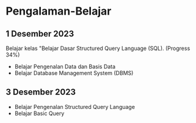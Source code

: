 # Pengalaman-Belajar
## 1 Desember 2023
Belajar kelas "Belajar Dasar Structured Query Language (SQL). (Progress 34%)
* Belajar Pengenalan Data dan Basis Data
* Belajar Database Management System (DBMS)

## 3 Desember 2023
* Belajar Pengenalan Structured Query Language
* Belajar Basic Query
